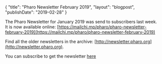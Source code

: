{
"title": "Pharo Newsletter February 2019",
"layout": "blogpost",
"publishDate": "2019-02-28"
}

The Pharo Newsletter for January 2019 was send to subscribers last week. It is now available online: [https://mailchi.mp/pharo/pharo-newsletter-february-2019](https://mailchi.mp/pharo/pharo-newsletter-february-2019)

Find all the older newsletters in the archive: [http://newsletter.pharo.org](http://newsletter.pharo.org).

You can subscribe to get the newsletter [here](https://us11.list-manage.com/subscribe?u=6f667565c2569234585a7be77&id=048680a940)

